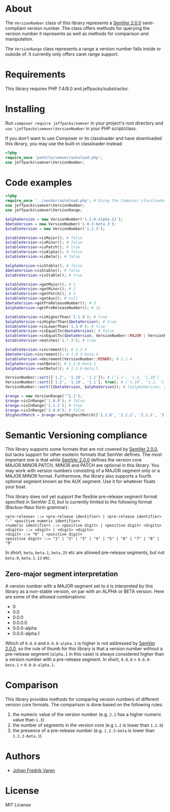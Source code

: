 # About
The `VersionNumber` class of this library represents a [SemVer 2.0.0](https://semver.org/) semi-compliant version number. The class offers methods for querying the version number it represents as well as methods for comparison and manipulation.

The `VersionRange` class represents a range a version number falls inside or outside of. It currently only offers caret range support.

# Requirements
This library requires PHP 7.4/8.0 and jeffpacks/substractor.

# Installing
Run `composer require jeffpacks/semver` in your project's root directory and `use \jeffpacks\semver\VersionNumber` in your PHP script/class.

If you don't want to use Composer or its classloader and have downloaded this library, you may use the built-in classloader instead:
```php
<?php
require_once 'path/to/semver/autoload.php';
use jeffpacks\semver\VersionNumber;
```

# Code examples
```php
<?php
require_once '../vendor/autoload.php'; # Using the Composer classloader
use jeffpacks\semver\VersionNumber;
use jeffpacks\semver\VersionRange;

$alphaVersion = new VersionNumber('1.2.0-alpha.12');
$betaVersion = new VersionNumber('1.0.3-beta.3');
$stableVersion = new VersionNumber('1.2.3');

$stableVersion->isMajor(); # false
$stableVersion->isMinor(); # false
$stableVersion->isPatch(); # true
$stableVersion->isAlpha(); # false
$stableVersion->isBeta(); # false

$alphaVersion->isStable(); # false
$betaVersion->isStable(); # false
$stableVersion->isStable(); # true

$stableVersion->getMajor(); # 1
$stableVersion->getMinor(); # 2
$stableVersion->getPatch(); # 3
$stableVersion->getAux(); # null
$betaVersion->getPreReleaseNumber(); # 3
$alphaVersion->getPreReleaseNumber(); # 12

$stableVersion->isHigherThan('1.1.9'); # true
$alphaVersion->isHigherThan($betaVersion); # true
$stableVersion->isLowerThan('1.3.0'); # true
$stableVersion->isEqualTo($betaVersion); # false
$stableVersion->isEqualTo($betaVersion, VersionNumber::MAJOR | VersionNumber::PATCH); # true
$stableVersion->matches('1.*.3'); # true

$stableVersion->increment(); # 1.2.4
$betaVersion->increment(); # 1.0.3-beta.4
$stableVersion->decrement(VersionNumber::MINOR); # 1.1.4
$alphaVersion->setBeta(); # 1.2.0-beta.1
$alphaVersion->setBeta(5); # 1.2.0-beta.5

VersionNumber::sort(['1.2', '1.10', '1.1']); # ['1.1', '1.2, '1.10']
VersionNumber::sort(['1.2', '1.10', '1.1'], true); # ['1.10', '1.2, '1.1']
VersionNumber::sort([$betaVersion, $alphaVersion]); # [$alphaVersion, $betaVersion]

$range = new VersionRange('^2.1');
$range->isInRange('1.0.0'); # false
$range->isInRange('2.1.1'); # true
$range->isInRange('3.0.0'); # false
$highestMatch = $range->getHighestMatch(['1.2.0', '2.2.1', '2.1.2', '3.1.3']); # '2.2.1'
```

# Semantic Versioning compliance
This library supports some formats that are not covered by [SemVer 2.0.0](https://semver.org/), but lacks support for other esoteric formats that SemVer defines. The most important one is that while [SemVer 2.0.0](https://semver.org/) defines the version core MAJOR.MINOR.PATCH, MINOR and PATCH are optional in this library. You may work with version numbers consisting of a MAJOR segment only or a MAJOR.MINOR format. Furthermore, the library also supports a fourth optional segment known as the AUX segment. Use it for whatever floats your boat.

This library does not yet support the flexible pre-release segment format specified in SemVer 2.0, but is currently limited to the following format (Backus–Naur form grammar):
```
<pre-release> ::= <pre-release identifier> | <pre-release identifier> "." <positive numeric identifier>
<numeric identifier> ::= <positive digit> | <positive digit> <digits>
<digits> ::= <digit> | <digit> <digits>
<digit> ::= "0" | <positive digit>
<positive digit> ::= "1" | "2" | "3" | "4" | "5" | "6" | "7" | "8" | "9"
```
In short, `beta`, `beta.1`, `beta.25` etc are allowed pre-release segments, but not `beta.0`, `beta.1.13` etc. 

## Zero-major segment interpretation
A version number with a MAJOR segment set to `0` is interpreted by this library as a non-stable version, on par with an ALPHA or BETA version. Here are some of the allowed combinations:
- 0
- 0.0
- 0.0.0
- 0.0.0.0
- 0.0.0-alpha
- 0.0.0-alpha.1

Which of `0.0.0` and `0.0.0-alpha.1` is higher is not addressed by [SemVer 2.0.0](https://semver.org/), so the rule of thumb for this library is that a version number without a pre-release segment (`alpha.1` in this case) is always considered higher than a version number with a pre-release segment. In short, `0.0.0` > `0.0.0-beta.1` > `0.0.0-alpha.1`.

# Comparison
This library provides methods for comparing version numbers of different version core formats. The comparison is done based on the following rules:
1. the numeric value of the version number (e.g. `2.1` has a higher numeric value than `1.3`)
2. the number of segments in the version core (e.g `1.2` is lower than `1.2.0`)
3. the presence of a pre-release number (e.g. `1.2.3-beta` is lower than `1.2.3-beta.1`)

# Authors
* [Johan Fredrik Varen](https://github.com/JohanFredrikVaren)

# License
MIT License